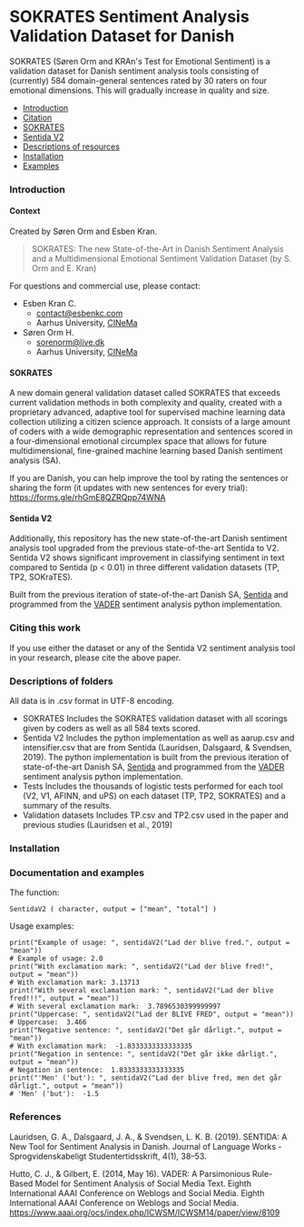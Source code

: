 # SOKRATES Sentiment Analysis Validation Dataset for Danish
SOKRATES (Søren Orm and KRAn's Test for Emotional Sentiment) is a validation dataset for Danish sentiment analysis tools consisting of (currently) 584 domain-general sentences rated by 30 raters on four emotional dimensions. This will gradually increase in quality and size.
- [Introduction](#introduction)
- [Citation](#citing-this-work)
- [SOKRATES](#sokrates)
- [Sentida V2](#sentida-v2)
- [Descriptions of resources](#descriptions-of-folder)
- [Installation](#installation)
- [Examples](#examples)
### Introduction
#### Context
Created by Søren Orm and Esben Kran.
> SOKRATES: The new State-of-the-Art in Danish Sentiment Analysis and a Multidimensional Emotional Sentiment Validation Dataset
> (by S. Orm and E. Kran)

For questions and commercial use, please contact:
* Esben Kran C.
  * contact@esbenkc.com
  * Aarhus University, [CINeMa](https://inema.webflow.io)
* Søren Orm H.
  * sorenorm@live.dk
  * Aarhus University, [CINeMa](https://inema.webflow.io)

#### SOKRATES
A new domain general validation dataset called SOKRATES that exceeds current validation methods in both complexity and quality, created with a proprietary advanced, adaptive tool for supervised machine learning data collection utilizing a citizen science approach.  It consists of a large amount of coders with a wide demographic representation and sentences scored in a four-dimensional emotional circumplex space that allows for future multidimensional, fine-grained machine learning based Danish sentiment analysis (SA).

If you are Danish, you can help improve the tool by rating the sentences or sharing the form (it updates with new sentences for every trial): https://forms.gle/rhGmE8QZRQpp74WNA

#### Sentida V2
Additionally, this repository has the new state-of-the-art Danish sentiment analysis tool upgraded from the previous state-of-the-art Sentida to V2. Sentida V2 shows significant improvement in classifying sentiment in text compared to Sentida (p < 0.01) in three different validation datasets (TP, TP2, SOKraTES). 

Built from the previous iteration of state-of-the-art Danish SA, [Sentida](https://github.com/guscode/sentida) and programmed from the [VADER](https://github.com/cjhutto/vaderSentiment) sentiment analysis python implementation.

### Citing this work
If you use either the dataset or any of the Sentida V2 sentiment analysis tool in your research, please cite the above paper.

### Descriptions of folders
All data is in .csv format in UTF-8 encoding.
* SOKRATES
    Includes the SOKRATES validation dataset with all scorings given by coders as well as all 584 texts scored.
* Sentida V2
    Includes the python implementation as well as aarup.csv and intensifier.csv that are from Sentida (Lauridsen, Dalsgaard, & Svendsen, 2019). The python implementation is built from the previous iteration of state-of-the-art Danish SA, [Sentida](https://github.com/guscode/sentida) and programmed from the [VADER](https://github.com/cjhutto/vaderSentiment) sentiment analysis python implementation.
* Tests
    Includes the thousands of logistic tests performed for each tool (V2, V1, AFINN, and uPS) on each dataset (TP, TP2, SOKRATES) and a summary of the results.
* Validation datasets
    Includes TP.csv and TP2.csv used in the paper and previous studies (Lauridsen et al., 2019)

### Installation

### Documentation and examples
The function:
```
SentidaV2 ( character, output = ["mean", "total"] )
```
Usage examples:
```
print("Example of usage: ", sentidaV2("Lad der blive fred.", output = "mean"))
# Example of usage: 2.0
print("With exclamation mark: ", sentidaV2("Lad der blive fred!", output = "mean"))
# With exclamation mark: 3.13713
print("With several exclamation mark: ", sentidaV2("Lad der blive fred!!!", output = "mean"))
# With several exclamation mark:  3.7896530399999997
print("Uppercase: ", sentidaV2("Lad der BLIVE FRED", output = "mean"))
# Uppercase:  3.466
print("Negative sentence: ", sentidaV2("Det går dårligt.", output = "mean"))
# With exclamation mark:  -1.8333333333333335
print("Negation in sentence: ", sentidaV2("Det går ikke dårligt.", output = "mean"))
# Negation in sentence:  1.8333333333333335
print("'Men' ('but'): ", sentidaV2("Lad der blive fred, men det går dårligt.", output = "mean"))
# 'Men' ('but'):  -1.5
```
### References
Lauridsen, G. A., Dalsgaard, J. A., & Svendsen, L. K. B. (2019). SENTIDA: A New Tool for Sentiment Analysis in Danish. Journal of Language Works - Sprogvidenskabeligt Studentertidsskrift, 4(1), 38–53.

Hutto, C. J., & Gilbert, E. (2014, May 16). VADER: A Parsimonious Rule-Based Model for Sentiment Analysis of Social Media Text. Eighth International AAAI Conference on Weblogs and Social Media. Eighth International AAAI Conference on Weblogs and Social Media. https://www.aaai.org/ocs/index.php/ICWSM/ICWSM14/paper/view/8109
